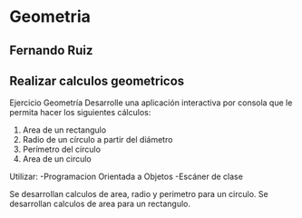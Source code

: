 # Geometria
## Fernando Ruiz 

## Realizar calculos geometricos

Ejercicio Geometría
Desarrolle una aplicación interactiva por consola que le permita hacer los siguientes cálculos:

1. Area de un rectangulo
2. Radio de un círculo a partir del diámetro
3. Perímetro del círculo
4. Area de un circulo


Utilizar:
-Programacion Orientada a Objetos
-Escáner de clase

Se desarrollan calculos de area, radio y perimetro para un circulo. 
Se desarrollan calculos de area para un rectangulo.